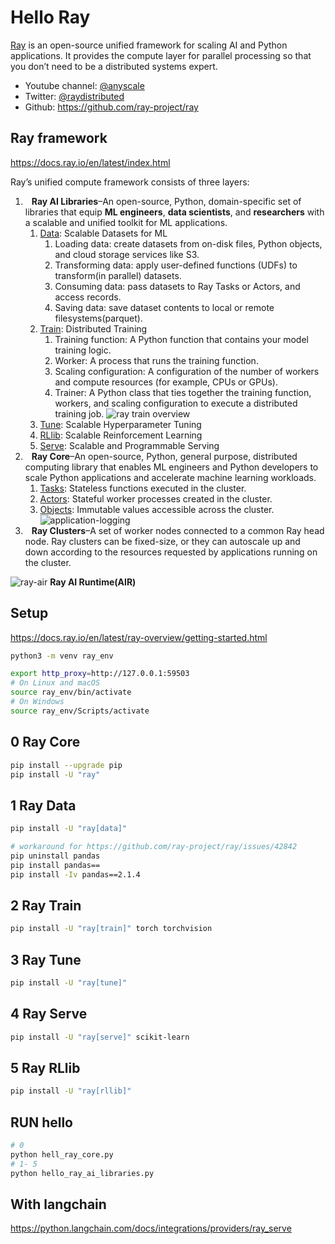 <!-- markdownlint-disable MD033 MD045 -->

# Hello Ray

[Ray](https://github.com/ray-project/ray) is an open-source unified framework for scaling AI and Python applications. It provides the compute layer for parallel processing so that you don’t need to be a distributed systems expert.

- Youtube channel: [@anyscale](https://www.youtube.com/@anyscale)
- Twitter: [@raydistributed](https://twitter.com/raydistributed)
- Github: <https://github.com/ray-project/ray>

## Ray framework

<https://docs.ray.io/en/latest/index.html>

Ray’s unified compute framework consists of three layers:

1. <img src="https://docs.ray.io/en/latest/_static/img/AIR.png" style="width:10px" />**Ray AI Libraries**–An open-source, Python, domain-specific set of libraries that equip **ML engineers**, **data scientists**, and **researchers** with a scalable and unified toolkit for ML applications.
   1. [Data](https://docs.ray.io/en/latest/data/dataset.html): Scalable Datasets for ML
      1. Loading data: create datasets from on-disk files, Python objects, and cloud storage services like S3.
      2. Transforming data: apply user-defined functions (UDFs) to transform(in parallel) datasets.
      3. Consuming data: pass datasets to Ray Tasks or Actors, and access records.
      4. Saving data: save dataset contents to local or remote filesystems(parquet).
   2. [Train](https://docs.ray.io/en/latest/train/train.html): Distributed Training
      1. Training function: A Python function that contains your model training logic.
      2. Worker: A process that runs the training function.
      3. Scaling configuration: A configuration of the number of workers and compute resources (for example, CPUs or GPUs).
      4. Trainer: A Python class that ties together the training function, workers, and scaling configuration to execute a distributed training job.
         ![ray train overview](https://docs.ray.io/en/latest/_images/overview.png)
   3. [Tune](https://docs.ray.io/en/latest/tune/index.html): Scalable Hyperparameter Tuning
   4. [RLlib](https://docs.ray.io/en/latest/rllib/index.html): Scalable Reinforcement Learning
   5. [Serve](https://docs.ray.io/en/latest/serve/index.html): Scalable and Programmable Serving
2. <img src="https://docs.ray.io/en/latest/_static/img/Core.png" style="width:10px" />**Ray Core**–An open-source, Python, general purpose, distributed computing library that enables ML engineers and Python developers to scale Python applications and accelerate machine learning workloads.
   1. [Tasks](https://docs.ray.io/en/latest/ray-core/tasks.html): Stateless functions executed in the cluster.
   2. [Actors](https://docs.ray.io/en/latest/ray-core/actors.html): Stateful worker processes created in the cluster.
   3. [Objects](https://docs.ray.io/en/latest/ray-core/objects.html): Immutable values accessible across the cluster.
      ![application-logging](https://docs.ray.io/en/latest/_images/application-logging.png)
3. <img src="https://docs.ray.io/en/latest/_static/img/rayclusters.png" style="width:10px" />**Ray Clusters**–A set of worker nodes connected to a common Ray head node. Ray clusters can be fixed-size, or they can autoscale up and down according to the resources requested by applications running on the cluster.

![ray-air](https://docs.ray.io/en/latest/_images/ray-air.svg) **Ray AI Runtime(AIR)**

## Setup

<https://docs.ray.io/en/latest/ray-overview/getting-started.html>

```sh
python3 -m venv ray_env
```

```sh
export http_proxy=http://127.0.0.1:59503
# On Linux and macOS
source ray_env/bin/activate
# On Windows
source ray_env/Scripts/activate
```

## 0 Ray Core

```sh
pip install --upgrade pip
pip install -U "ray"
```

## 1 Ray Data

```sh
pip install -U "ray[data]"

# workaround for https://github.com/ray-project/ray/issues/42842
pip uninstall pandas
pip install pandas==
pip install -Iv pandas==2.1.4
```

## 2 Ray Train

```sh
pip install -U "ray[train]" torch torchvision
```

## 3 Ray Tune

```sh
pip install -U "ray[tune]"
```

## 4 Ray Serve

```sh
pip install -U "ray[serve]" scikit-learn
```

## 5 Ray RLlib

```sh
pip install -U "ray[rllib]"
```

## RUN hello

```sh
# 0
python hell_ray_core.py
# 1- 5
python hello_ray_ai_libraries.py
```
## With langchain

<https://python.langchain.com/docs/integrations/providers/ray_serve>
